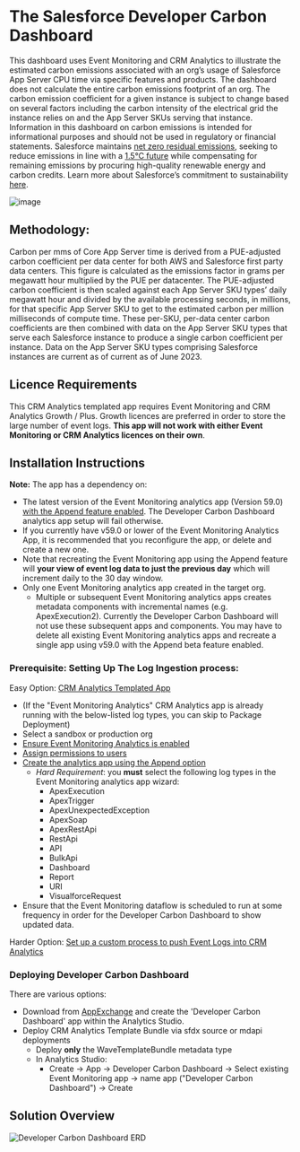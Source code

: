 # The Salesforce Developer Carbon Dashboard

This dashboard uses Event Monitoring and CRM Analytics to illustrate the estimated carbon emissions associated with an org’s usage of Salesforce App Server CPU time via specific features and products. The dashboard does not calculate the entire carbon emissions footprint of an org. The carbon emission coefficient for a given instance is subject to change based on several factors including the carbon intensity of the electrical grid the instance relies on and the App Server SKUs serving that instance.
Information in this dashboard on carbon emissions is intended for informational purposes and should not be used in regulatory or financial statements. Salesforce maintains [net zero residual emissions](https://www.salesforce.com/company/sustainability/faq/), seeking to reduce emissions in line with a [1.5°C future](https://news.mit.edu/2023/explained-climate-benchmark-rising-temperatures-0827) while compensating for remaining emissions by procuring high-quality renewable energy and carbon credits. Learn more about Salesforce’s commitment to sustainability [here](https://www.salesforce.com/company/sustainability/).


![image](https://github.com/seamusocionnaigh/DeveloperCarbonDashboard/assets/20658634/cd93735b-3c01-4eb3-ac6b-6265f4837e2d)


## Methodology:
Carbon per mms of Core App Server time is derived from a PUE-adjusted carbon coefficient per data center for both AWS and Salesforce first party data centers. This figure is calculated as the emissions factor in grams per megawatt hour multiplied by the PUE per datacenter. The PUE-adjusted carbon coefficient is then scaled against each App Server SKU types’ daily megawatt hour and divided by the available processing seconds, in millions, for that specific App Server SKU to get to the estimated carbon per million milliseconds of compute time.
These per-SKU, per-data center carbon coefficients are then combined with data on the App Server SKU types that serve each Salesforce instance to produce a single carbon coefficient per instance. Data on the App Server SKU types comprising Salesforce instances are current as of current as of June 2023.

## Licence Requirements

This CRM Analytics templated app requires Event Monitoring and CRM Analytics Growth / Plus.  Growth licences are preferred in order to store the large number of event logs.  **This app will not work with either Event Monitoring or CRM Analytics licences on their own**.

## Installation Instructions

**Note:** The app has a dependency on:
*  The latest version of the Event Monitoring analytics app (Version 59.0) [with the Append feature enabled](https://help.salesforce.com/s/articleView?id=release-notes.rn_security_em_append_data_ga.htm&release=246&type=5). The Developer Carbon Dashboard analytics app setup will fail otherwise.
* If you currently have v59.0 or lower of the Event Monitoring Analytics App, it is recommended that you reconfigure the app, or delete and create a new one.
* Note that recreating the Event Monitoring app using the Append feature will **your view of event log data to just the previous day** which will increment daily to the 30 day window.
* Only one Event Monitoring analytics app created in the target org.
    *  Multiple or subsequent Event Monitoring analytics apps creates metadata components with incremental names (e.g. ApexExecution2). Currently the Developer Carbon Dashboard will not use these subsequent apps and components.  You may have to delete all existing Event Monitoring analytics apps and recreate a single app using v59.0 with the Append beta feature enabled.

### Prerequisite: Setting Up The Log Ingestion process:

Easy Option: [CRM Analytics Templated App](https://trailhead.salesforce.com/content/learn/modules/event_monitoring_analytics)

* (If the "Event Monitoring Analytics" CRM Analytics app is already running with the below-listed log types, you can skip to Package Deployment)
* Select a sandbox or production org
* [Ensure Event Monitoring Analytics is enabled](https://help.salesforce.com/s/articleView?id=sf.bi_app_event_monitor_enable_select_PSL.htm&type=5)
* [Assign permissions to users](https://help.salesforce.com/s/articleView?id=bi_app_event_monitor_create_permsets.htm&type=5&language=en_US)
* [Create the analytics app using the Append option](https://help.salesforce.com/s/articleView?language=en_US&type=5&id=sf.bi_app_admin_wave_create.htm)
    * *Hard Requirement*: you **must** select the following log types in the Event Monitoring analytics app wizard:
      * ApexExecution
      * ApexTrigger
      * ApexUnexpectedException
      * ApexSoap
      * ApexRestApi
      * RestApi
      * API
      * BulkApi
      * Dashboard
      * Report
      * URI
      * VisualforceRequest
* Ensure that the Event Monitoring dataflow is scheduled to run at some frequency in order for the Developer Carbon Dashboard to show updated data.

Harder Option: [Set up a custom process to push Event Logs into CRM Analytics](https://www.salesforcehacker.com/2015/01/simple-script-for-loading-event.html)

### Deploying Developer Carbon Dashboard

There are various options:

* Download from [AppExchange](https://appexchange.salesforce.com/appxListingDetail?listingId=b594a805-ff1a-44f4-80d0-f85625dd001a) and create the 'Developer Carbon Dashboard' app within the Analytics Studio.
* Deploy CRM Analytics Template Bundle via sfdx source or mdapi deployments
  * Deploy **only** the WaveTemplateBundle metadata type
  * In Analytics Studio:
    * Create -> App -> Developer Carbon Dashboard -> Select existing Event Monitoring app -> name app ("Developer Carbon Dashboard") -> Create

## Solution Overview

![Developer Carbon Dashboard ERD](https://github.com/seamusocionnaigh/DeveloperCarbonDashboard/assets/20658634/f0228f16-bda5-4113-a5e1-99051d5be7cb)
